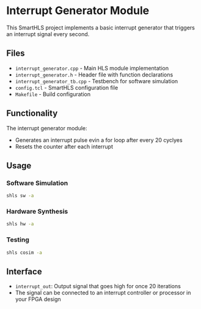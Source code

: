 # Interrupt Generator Module

This SmartHLS project implements a basic interrupt generator that triggers an interrupt signal every second.

## Files

- `interrupt_generator.cpp` - Main HLS module implementation
- `interrupt_generator.h` - Header file with function declarations
- `interrupt_generator_tb.cpp` - Testbench for software simulation
- `config.tcl` - SmartHLS configuration file
- `Makefile` - Build configuration

## Functionality

The interrupt generator module:
- Generates an interrupt pulse evin a for loop after every 20 cyclyes
- Resets the counter after each interrupt

## Usage

### Software Simulation
```bash
shls sw -a
```

### Hardware Synthesis
```bash
shls hw -a
```

### Testing
```bash
shls cosim -a
```

## Interface

- `interrupt_out`: Output signal that goes high for once 20 iterations
- The signal can be connected to an interrupt controller or processor in your FPGA design 
